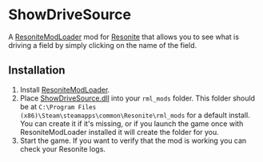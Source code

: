 # ShowDriveSource

A [ResoniteModLoader](https://github.com/resonite-modding-group/ResoniteModLoader) mod for [Resonite](https://resonite.com/) that allows you to see what is driving a field by simply clicking on the name of the field.

## Installation
1. Install [ResoniteModLoader](https://github.com/resonite-modding-group/ResoniteModLoader).
1. Place [ShowDriveSource.dll](https://github.com/art0007i/ShowDriveSource/releases/latest/download/ShowDriveSource.dll) into your `rml_mods` folder. This folder should be at `C:\Program Files (x86)\Steam\steamapps\common\Resonite\rml_mods` for a default install. You can create it if it's missing, or if you launch the game once with ResoniteModLoader installed it will create the folder for you.
1. Start the game. If you want to verify that the mod is working you can check your Resonite logs.
